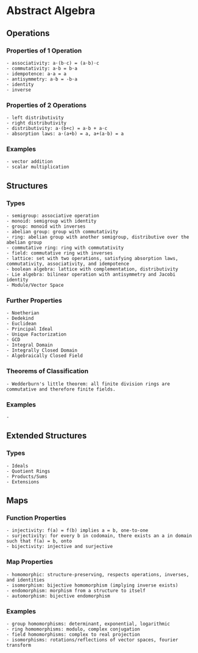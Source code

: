 # Abstract Algebra

## Operations

### Properties of 1 Operation
    - associativity: a⋅(b⋅c) = (a⋅b)⋅c
    - commutativity: a⋅b = b⋅a
    - idempotence: a⋅a = a
    - antisymmetry: a⋅b = -b⋅a
    - identity
    - inverse
### Properties of 2 Operations
    - left distributivity
    - right distributivity
    - distributivity: a⋅(b+c) = a⋅b + a⋅c
    - absorption laws: a⋅(a+b) = a, a+(a⋅b) = a

### Examples
    - vector addition
    - scalar multiplication

## Structures

### Types
    - semigroup: associative operation
    - monoid: semigroup with identity
    - group: monoid with inverses
    - abelian group: group with commutativity
    - ring: abelian group with another semigroup, distributive over the abelian group
    - commutative ring: ring with commutativity
    - field: commutative ring with inverses
    - lattice: set with two operations, satisfying absorption laws, commutativity, associativity, and idempotence
    - boolean algebra: lattice with complementation, distributivity
    - Lie algebra: bilinear operation with antisymmetry and Jacobi identity
    - Module/Vector Space

### Further Properties
    - Noetherian
    - Dedekind
    - Euclidean
    - Principal Ideal
    - Unique Factorization
    - GCD
    - Integral Domain
    - Integrally Closed Domain
    - Algebraically Closed Field

### Theorems of Classification
    - Wedderburn's little theorem: all finite division rings are commutative and therefore finite fields.

### Examples
    - 


## Extended Structures

### Types
    - Ideals
    - Quotient Rings
    - Products/Sums
    - Extensions


## Maps

### Function Properties
    - injectivity: f(a) = f(b) implies a = b, one-to-one
    - surjectivity: for every b in codomain, there exists an a in domain such that f(a) = b, onto
    - bijectivity: injective and surjective

### Map Properties
    - homomorphic: structure-preserving, respects operations, inverses, and identities
    - isomorphism: bijective homomorphism (implying inverse exists)
    - endomorphism: morphism from a structure to itself
    - automorphism: bijective endomorphism

### Examples
    - group homomorphisms: determinant, exponential, logarithmic
    - ring homomorphisms: modulo, complex conjugation
    - field homomorphisms: complex to real projection
    - isomorphisms: rotations/reflections of vector spaces, fourier transform